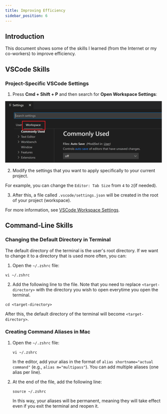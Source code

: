 ```yaml
---
title: Improving Efficiency
sidebar_position: 6
---
```


## Introduction

This document shows some of the skills I learned (from the Internet or my co-workers) to improve efficiency.

## VSCode Skills
### Project-Specific VSCode Settings

1. Press **Cmd + Shift + P** and then search for **Open Workspace Settings**:

  ![settings-editor-workspace-tab](/img/development/settings-editor-workspace-tab.png)

2. Modify the settings that you want to apply specifically to your current project.

  For example, you can change the `Editor: Tab Size` from `4` to `2`(if needed).

3. After this, a file called `.vscode/settings.json` will be created in the root of your project (workspace).

  For more information, see [VSCode Workspace Settings](https://code.visualstudio.com/docs/getstarted/settings#_workspace-settings).

## Command-Line Skills
### Changing the Default Directory in Terminal

The default directory of the terminal is the user's root directory. If we want to change it to a directory that is used more often, you can:

1. Open the `~/.zshrc` file:

  ```
  vi ~/.zshrc
  ```

2. Add the following line to the file. Note that you need to replace `<target-directory>` with the directory you wish to open everytime you open the terminal.

  ```
  cd <target-directory>
  ```
After this, the default directory of the terminal will become `<target-directory>`.

### Creating Command Aliases in Mac

1. Open the `~/.zshrc` file:

    ```
    vi ~/.zshrc
    ```

    In the editor, add your alias in the format of `alias shortname="actual command"` (e.g., `alias m="multipass"`). You can add multiple aliases (one alias per line).
2. At the end of the file, add the following line:

    ```
    source ~/.zshrc
    ```

    In this way, your aliases will be permanent, meaning they will take effect even if you exit the terminal and reopen it.